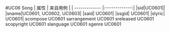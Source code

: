 
#UC06 Song
| 属性          | 来自用例      | 
| ------------- |:-------------:|
|sid|UC0601||
|sname|UC0601, UC0602, UC0603|
|said|	UC0601|
|ssgid|	UC0601|
|slyric|	UC0601|
scompose	UC0601
sarrangement	UC0601
sreleased	UC0601
scopyright	UC0601
slanguage	UC0601
sgenre	UC0601
